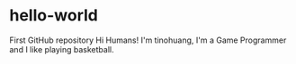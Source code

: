 # hello-world
First GitHub repository
Hi Humans!
I'm tinohuang, I'm a Game Programmer and I like playing basketball.
